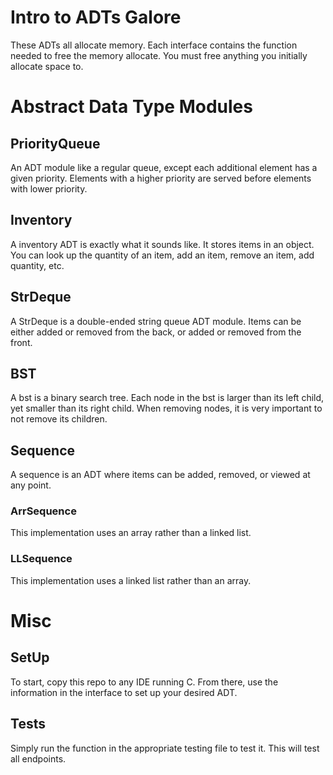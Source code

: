 # Intro to ADTs Galore
These ADTs all allocate memory. Each interface contains the function needed to free the memory allocate. You must free anything you initially allocate space to.

# Abstract Data Type Modules
## PriorityQueue
An ADT module like a regular queue, except each additional element has a given priority. Elements with a higher priority are served before elements with lower priority.

## Inventory
A inventory ADT is exactly what it sounds like. It stores items in an object. You can look up the quantity of an item, add an item, remove an item, add quantity, etc.

## StrDeque
A StrDeque is a double-ended string queue ADT module. Items can be either added or removed from the back, or added or removed from the front.

## BST
A bst is a binary search tree. Each node in the bst is larger than its left child, yet smaller than its right child. When removing nodes, it is very important to not remove its children.

## Sequence
A sequence is an ADT where items can be added, removed, or viewed at any point.

### ArrSequence
This implementation uses an array rather than a linked list.

### LLSequence
This implementation uses a linked list rather than an array.

# Misc
## SetUp
To start, copy this repo to any IDE running C. From there, use the information in the interface to set up your desired ADT.

## Tests
Simply run the function in the appropriate testing file to test it. This will test all endpoints.
